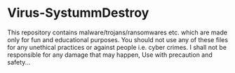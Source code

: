 # Virus-SystummDestroy
This repository contains malware/trojans/ransomwares etc. which are made only for fun and educational purposes. You should not use any of these files for any unethical practices or against people i.e. cyber crimes. I shall not be responsible for any damage that may happen, Use with precaution and safety...
